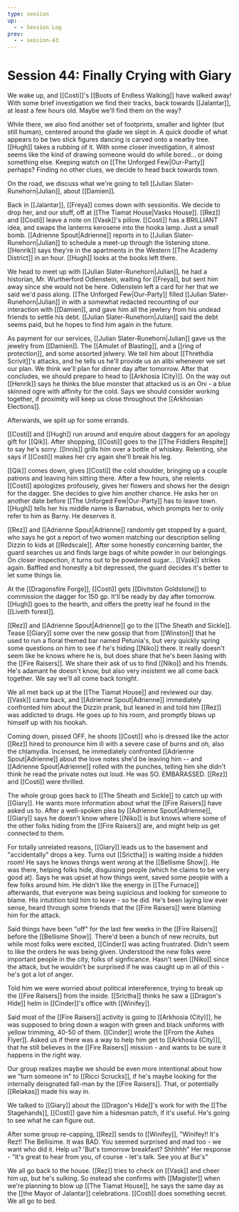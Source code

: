 ```yaml
---
type: session
up:
  - - Session Log
prev:
  - - session-43
---
```


# Session 44: Finally Crying with Giary

We wake up, and [[Costi]]'s [[Boots of Endless Walking]] have walked away! With some brief investigation we find their tracks, back towards [[Jalantar]], at least a few hours old. Maybe we'll find them on the way?

While there, we also find another set of footprints, smaller and lighter (but still human), centered around the glade we slept in. A quick doodle of what appears to be two stick figures dancing is carved onto a nearby tree. [[Hugh]] takes a rubbing of it. With some closer investigation, it almost seems like the kind of drawing someone would do while bored... or doing something else. Keeping watch on [[The Unforged Few|Our-Party]] perhaps? Finding no other clues, we decide to head back towards town.

On the road, we discuss what we're going to tell [[Julian Slater-Runehorn|Julian]], about [[Damien]].

Back in [[Jalantar]], [[Freya]] comes down with sessionitis. We decide to drop her, and our stuff, off at [[The Tiamat House|Vasks House]]. [[Rez]] and [[Costi]] leave a note on [[Vask]]'s pillow. [[Costi]] has a BRILLIANT idea, and swaps the lanterns kerosene into the hooka lamp. Just a small bomb. [[Adrienne Spout|Adrienne]] reports in to [[Julian Slater-Runehorn|Julian]] to schedule a meet-up through the listening stone. [[Henrik]] says they're in the apartments in the Western [[The Academy District]] in an hour. [[Hugh]] looks at the books left there. 

We head to meet up with [[Julian Slater-Runehorn|Julian]], he had a historian, Mr. Wurtherford Odlenstein, waiting for [[Freya]], but sent him away since she would not be here. Odlenstein left a card for her that we said we'd pass along. [[The Unforged Few|Our-Party]] filled [[Julian Slater-Runehorn|Julian]] in with a somewhat redacted recounting of our interaction with [[Damien]], and gave him all the jewlery from his undead friends to settle his debt.  [[Julian Slater-Runehorn|Julian]] said the debt seems paid, but he hopes to find him again in the future.

As payment  for our services, [[Julian Slater-Runehorn|Julian]] gave us the jewelry from [[Damien]]. The [[Amulet of Blasting]], and a [[ring of protection]], and some assorted jelwery. We tell him about [[Threthdia Scrivit]]'s attacks, and he tells us he'll provide us an alibi whenever we set our plan. We think we'll plan for dinner day after tomorrow. After that concludes, we should prepare to head to [[Arkhosia (City)]]. On the way out [[Henrik]] says he thinks the blue monster that attacked us is an Oni - a blue skinned ogre with affinity for the cold. Says we should consider working together, if proximity will keep us close throughout the [[Arkhosian Elections]]. 

Afterwards, we split up for some errands.

[[Costi]] and [[Hugh]] run around and enquire about daggers for an apology gift for [[Qik]]. After shopping, [[Costi]] goes to the [[The Fiddlers Respite]] to say he's sorry. [[Innis]] grills him over a bottle of whiskey. Relenting, she says if [[Costi]] makes her cry again she'll break his leg. 

[[Qik]] comes down, gives [[Costi]] the cold shoulder, bringing up a couple patrons and leaving him sitting there. After a few hours, she relents. [[Costi]] apologizes profousely, gives her flowers and shows her the design for the dagger. She decides to give him another chance. He asks her on another date before [[The Unforged Few|Our-Party]] has to leave town. [[Hugh]] tells her his middle name is Barnabus, which prompts her to only refer to him as Barny. He deserves it. 

[[Rez]] and [[Adrienne Spout|Adrienne]] randomly get stopped by a guard, who says he got a report of two women matching our description selling Dizzin to kids at [[Redscale]]. After some honestly concerning banter, the guard searches us and finds large bags of white powder in our belongings. On closer inspection, it turns out to be powdered sugar... [[Vask]] strikes again. Baffled and honestly a bit depressed, the guard decides it's better to let some things lie. 

At the [[Dragonsfire Forge]], [[Costi]] gets [[Divitston Goldstone]] to commission the dagger for 150 gp. It'll be ready by day after tomorrow. [[Hugh]] goes to the hearth, and offers the pretty leaf he found in the [[Liveth forest]]. 

[[Rez]] and [[Adrienne Spout|Adrienne]] go to the [[The Sheath and Sickle]]. Tease [[Giary]] some over the new gossip that from [[Winston]] that he used to run a floral themed bar named Petunia's, but very quickly spring some questions on him to see if he's hiding [[Niko]] there. It really doesn't seem like he knows where he is, but does share that he's been liasing with the [[Fire Raisers]]. We share their ask of us to find [[Niko]] and his friends. He's adamant he doesn't know, but also very insistent we all come back together. We say we'll all come back tonight.

We all met back up at the [[The Tiamat House]] and reviewed our day. [[Vask]] came back, and [[Adrienne Spout|Adrienne]] immediately confronted him about the Dizzin prank, but leaned in and told him [[Rez]] was addicted to drugs. He goes up to his room, and promptly blows up himself up with his hookah.

Coming down, pissed OFF, he shoots [[Costi]] who is dressed like the actor [[Rez]] hired to pronounce him ill with a severe case of burns and oh, also the chlamydia. Incensed, he immediately confronted [[Adrienne Spout|Adrienne]] about the love notes she'd be leaving him -- and [[Adrienne Spout|Adrienne]] rolled with the punches, telling him she didn't think he read the private notes out loud. He was SO. EMBARASSED. [[Rez]] and [[Costi]] were thrilled.

The whole group goes back to [[The Sheath and Sickle]] to catch up with [[Giary]]. He wants more information about what the [[Fire Raisers]] have asked us to. After a well-spoken plea by [[Adrienne Spout|Adrienne]], [[Giary]] says he doesn't know where [[Niko]] is but knows where some of the other folks hiding from the [[Fire Raisers]] are, and might help us get connected to them. 

For totally unrelated reasons, [[Giary]] leads us to the basement and "accidentally" drops a key. Turns out [[Srictha]] is waiting inside a hidden room! He says he knows things went wrong at the [[Bellisme Show]]. He was there, helping folks hide, disguising people (which he claims to be very good at). Says he was upset at how things went, saved some people with a few folks around him. He didn't like the energy in [[The Furnace]] afterwards, that everyone was being supicious and looking for someone to blame. His intutition told him to leave - so he did. He's been laying low ever sense, heard through some friends that the [[Fire Raisers]] were blaming him for the attack. 

Said things have been "off" for the last few weeks in the [[Fire Raisers]] before the [[Bellisme Show]]. There'd been a bunch of new recruits, but while most folks were excited, [[Cinder]] was acting frustrated. Didn't seem to like the orders he was being given. Understood the new folks were important people in the city, folks of signficance. Hasn't seen [[Niko]] since the attack, but he wouldn't be surprised if he was caught up in all of this - he's got a lot of anger. 

Told him we were worried about political intereference, trying to break up the [[Fire Raisers]] from the inside. [[Srictha]] thinks he saw a [[Dragon's Hide]] helm in [[Cinder]]'s office with [[Winifey]]. 

Said most of the [[Fire Raisers]] activity is going to [[Arkhosia (City)]], he was supposed to bring down a wagon with green and black uniforms with yellow trimming, 40-50 of them. [[Cinder]] wrote the [[From the Ashes Flyer]]. Asked us if there was a way to help him get to [[Arkhosia (City)]], that he still believes in the [[Fire Raisers]] mission - and wants to be sure it happens in the right way. 

Our group realizes maybe we should be even more intentional about how we "turn someone in" to [[Ricci Scrucks]], if he's maybe looking for the internally deisgnated fall-man by the [[Fire Raisers]]. That, or potentially [[Relakas]] made his way in.

We talked to [[Giary]] about the [[Dragon's Hide]]'s work for with the [[The Stagehands]], [[Costi]] gave him a hidesman patch, if it's useful. He's going to see what he can figure out. 

After some group re-capping, [[Rez]] sends to [[Winifey]], "Winifey!! It's Rez!! The Bellisime. It was BAD. You seemed surprised and mad too - we want who did it. Help us? 'But's tomorrow breakfast? Shhhhh"
	Her response - "It's great to hear from you, of course - let's talk. See you at But's"

We all go back to the house. [[Rez]] tries to check on [[Vask]] and cheer him up, but he's sulking. So instead she confirms with [[Magister]] when we're planning to blow up [[The Tiamat House]], he says the same day as the [[the Mayor of Jalantar]] celebrations. [[Costi]] does something secret. We all go to bed. 

